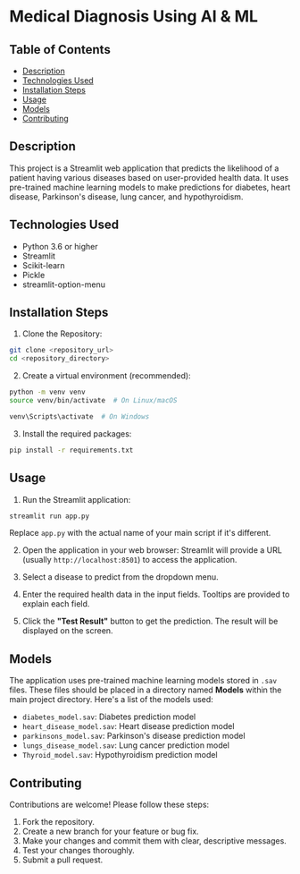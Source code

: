 # Medical Diagnosis Using AI & ML

## Table of Contents
- [Description](#description)
- [Technologies Used](#technologies-used)
- [Installation Steps](#installation-steps)
- [Usage](#usage)
- [Models](#models)
- [Contributing](#contributing)

## Description
This project is a Streamlit web application that predicts the likelihood of a patient having various diseases based on user-provided health data. It uses pre-trained machine learning models to make predictions for diabetes, heart disease, Parkinson's disease, lung cancer, and hypothyroidism.

## Technologies Used
- Python 3.6 or higher
- Streamlit
- Scikit-learn
- Pickle
- streamlit-option-menu

## Installation Steps

1) Clone the Repository:
```bash
git clone <repository_url>
cd <repository_directory>
```

2) Create a virtual environment (recommended):
```bash
python -m venv venv
source venv/bin/activate  # On Linux/macOS

venv\Scripts\activate  # On Windows
```

3) Install the required packages:
```bash
pip install -r requirements.txt
```

## Usage

1) Run the Streamlit application:
```bash
streamlit run app.py
```
Replace `app.py` with the actual name of your main script if it's different.

2) Open the application in your web browser:
Streamlit will provide a URL (usually `http://localhost:8501`) to access the application.

3) Select a disease to predict from the dropdown menu.

4) Enter the required health data in the input fields. Tooltips are provided to explain each field.

5) Click the **"Test Result"** button to get the prediction. The result will be displayed on the screen.

## Models
The application uses pre-trained machine learning models stored in `.sav` files. These files should be placed in a directory named **Models** within the main project directory. Here's a list of the models used:

- `diabetes_model.sav`: Diabetes prediction model
- `heart_disease_model.sav`: Heart disease prediction model
- `parkinsons_model.sav`: Parkinson's disease prediction model
- `lungs_disease_model.sav`: Lung cancer prediction model
- `Thyroid_model.sav`: Hypothyroidism prediction model

## Contributing
Contributions are welcome! Please follow these steps:

1) Fork the repository.
2) Create a new branch for your feature or bug fix.
3) Make your changes and commit them with clear, descriptive messages.
4) Test your changes thoroughly.
5) Submit a pull request.
